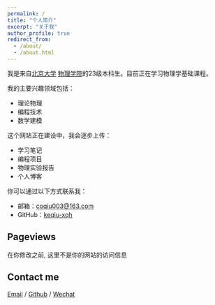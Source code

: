 ```yaml
---
permalink: /
title: "个人简介"
excerpt: "关于我"
author_profile: true
redirect_from: 
  - /about/
  - /about.html
---
```


我是来自[北京大学](https://www.pku.edu.cn/) [物理学院](https://www.phy.pku.edu.cn/)的23级本科生。目前正在学习物理学基础课程。

我的主要兴趣领域包括：
- 理论物理
- 编程技术
- 数学建模

这个网站正在建设中，我会逐步上传：
- 学习笔记
- 编程项目
- 物理实验报告
- 个人博客

你可以通过以下方式联系我：
- 邮箱：coqiu003@163.com
- GitHub：[keqiu-xqh](https://github.com/keqiu-xqh)

<h2>Pageviews</h2>
在你修改之前, 这里不是你的网站的访问信息
<script type='text/javascript' id='mapmyvisitors' src='https://mapmyvisitors.com/map.js?cl=ffffff&w=a&t=tt&d=TotgUc16tGNawSb8uG8ApnWC8tMLjeLuiR0R0d9Wb8w'></script>
<h2>Contact me</h2>


[Email](mailto:2200012917@stu.pku.edu.cn) / [Github](https://github.com/ICUlizhi) / [Wechat](../images/wechat.png) 

